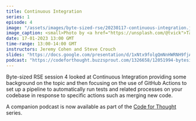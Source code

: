 ```yaml
---
title: Continuous Integration
series: 1
episode: 4
image: "/assets/images/byte-sized-rse/20230117-continuous-integration.jpg"
image_caption: <small>Photo by <a href="https://unsplash.com/@tvick">Taylor Vick</a> on <a href="https://unsplash.com">Unsplash</a></small>
date: 17-01-2023 13:00 GMT
time-range: 13:00-14:00 GMT
instructors: Jeremy Cohen and Steve Crouch
slides: "https://docs.google.com/presentation/d/1xNtx9folgQmNnHWRNH9fjAYDWSEnPcWoowjYBe0FxzE"
podcast: "https://codeforthought.buzzsprout.com/1326658/12051994-bytesized-rse-continuous-integration"
---
```


Byte-sized RSE session 4 looked at Continuous Integration providing some background
on the topic and then focusing on the use of GitHub Actions to set up a pipeline to
automatically run tests and related processes on your codebase in response to
specific actions such as merging new code.

A companion podcast is now available as part of the 
[Code for Thought](https://codeforthought.buzzsprout.com/) series.
